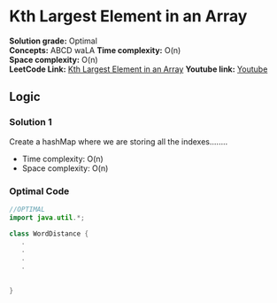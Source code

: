 #  Kth Largest Element in an Array

**Solution grade:** Optimal  
**Concepts:** ABCD waLA
**Time complexity:** O(n)  
**Space complexity:** O(n)  
**LeetCode Link:** [ Kth Largest Element in an Array](https://leetcode.com/problems/kth-largest-element-in-an-array/)
**Youtube link:** [Youtube](https://www.youtube.com/watch?v=AzER0wuL0QY)

## Logic




### Solution 1

Create a hashMap where we are storing all the indexes........

- Time complexity: O(n)
- Space complexity: O(n)


### Optimal Code

```java
//OPTIMAL
import java.util.*;

class WordDistance {
   .
   .
   .
   .

 
}
